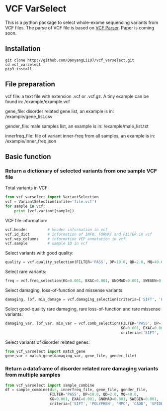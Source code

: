 # VCF VarSelect
This is a python package to select whole-exome sequencing variants from VCF files. The parse of VCF file is based on [VCF Parser](https://github.com/moonso/vcf_parser). Paper is coming soon. 

## Installation
```shell script
git clone http://github.com/DanyangLi107/vcf_varselect.git
cd vcf_varselect
pip3 install .
```

## File preparation
vcf file: a text file with extension .vcf or .vcf.gz. A tiny example can be found in: /example/example.vcf

gene_file: disorder related gene list, an example is in: /example/gene_list.csv

gender_file: male samples list, an example is in: /example/male_list.txt

innerfreq_file: file of variant inner-freq from all samples, an example is in: /example/inner_freq.json

## Basic function
### Return a dictionary of selected variants from one sample VCF file
Total variants in VCF:
```python
from vcf_varselect import VariantSelection
vcf = VariantSelection(infile='file.vcf')
for sample in vcf:
    print (vcf.variant[sample])
```
VCF file information:
```python
vcf.header         # header information in vcf
vcf.id_dict        # information of INFO, FORMAT and FILTER in vcf
vcf.vep_columns    # information VEP annotation in vcf
vcf.sample         # sample ID in vcf
```
Select variants with good quality:
```python
quality = vcf.quality_selection(FILTER='PASS', DP=10.0, QD=2.0, MQ=40.0)
``` 
Select rare variants:
```python
freq = vcf.freq_selection(KG=0.001, EXAC=0.001, GNOMAD=0.001, SWEGEN=0.001, innerfreqfile=innerfreq_file)
```
Select damaging, loss-of-function and missense variants:
```python
damaging, lof, mis_damage = vcf.damaging_selection(criteria=['SIFT', 'POLYPHEN', 'MPC', 'CADD', 'SPIDEX', 'PHYLOP'])
```
Select good-quality rare damaging, rare loss-of-function and rare missense variants:
```python
damaging_var, lof_var, mis_var = vcf.comb_selection(FILTER='PASS', DP=10.0, QD=2.0, MQ=40.0,
                                                    KG=0.001, EXAC=0.001, GNOMAD=0.001, SWEGEN=0.001, innerfreqfile=innerfreq_file,
                                                    criteria=['SIFT', 'POLYPHEN', 'MPC', 'CADD', 'SPIDEX', 'PHYLOP'])
```
Select variants of disorder related genes:
```python
from vcf_varselect import match_gene
gene_var = match_gene(damaging_var, gene_file, gender_file)
```
### Return a dataframe of disorder related rare damaging variants from multiple samples
```python
from vcf_varselect import sample_combine
df = sample_combine(dir, innerfreq_file, gene_file, gender_file,
                    FILTER='PASS', DP=10.0, QD=2.0, MQ=40.0,
                    KG=0.001, EXAC=0.001, GNOMAD=0.001, SWEGEN=0.001,
                    criteria=['SIFT', 'POLYPHEN', 'MPC', 'CADD', 'SPIDEX', 'PHYLOP'])
```

